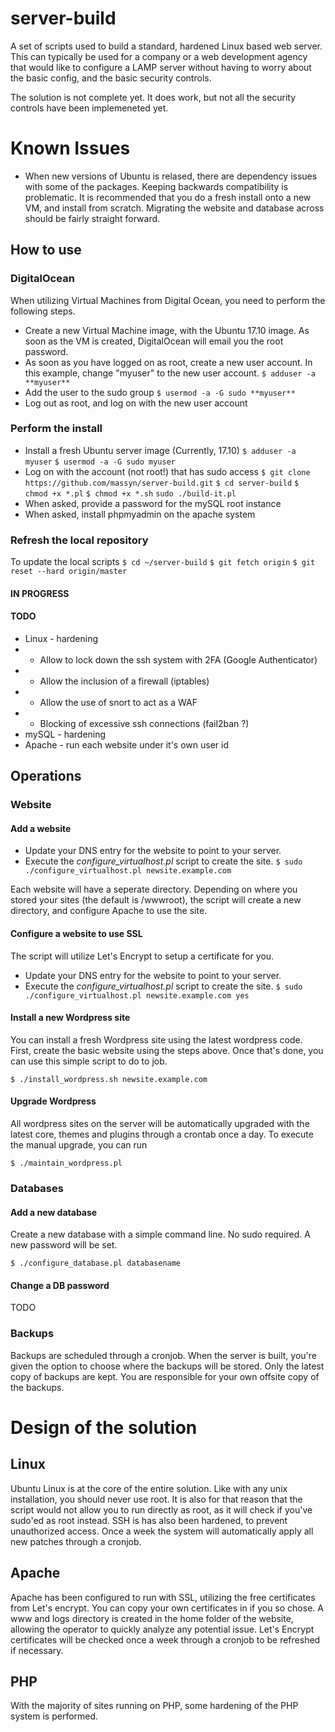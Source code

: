 # server-build

A set of scripts used to build a standard, hardened Linux based web server.  This can typically be used for a company or a web development agency that would like to configure a LAMP server without having to worry about the basic config, and the basic security controls.

The solution is not complete yet.  It does work, but not all the security controls have been implemeneted yet.

# Known Issues
* When new versions of Ubuntu is relased, there are dependency issues with some of the packages.  Keeping backwards compatibility is problematic.  It is recommended that you do a fresh install onto a new VM, and install from scratch.  Migrating the website and database across should be fairly straight forward.

## How to use
### DigitalOcean
When utilizing Virtual Machines from Digital Ocean, you need to perform the following steps.
* Create a new Virtual Machine image, with the Ubuntu 17.10 image.  As soon as the VM is created, DigitalOcean will email you the root password.
* As soon as you have logged on as root, create a new user account.  In this example, change "myuser" to the new user account.
`$ adduser -a **myuser**`
* Add the user to the sudo group
`$ usermod -a -G sudo **myuser**`
* Log out as root, and log on with the new user account

### Perform the install
* Install a fresh Ubuntu server image (Currently, 17.10)
`$ adduser -a myuser`
`$ usermod -a -G sudo myuser`
* Log on with the account (not root!) that has sudo access
`$ git clone https://github.com/massyn/server-build.git`
`$ cd server-build`
`$ chmod +x *.pl`
`$ chmod +x *.sh`
`sudo ./build-it.pl`
* When asked, provide a password for the mySQL root instance
* When asked, install phpmyadmin on the apache system

### Refresh the local repository
To update the local scripts
`$ cd ~/server-build`
`$ git fetch origin`
`$ git reset --hard origin/master`

#### IN PROGRESS

#### TODO
* Linux - hardening
* - Allow to lock down the ssh system with 2FA (Google Authenticator)
* - Allow the inclusion of a firewall (iptables)
* - Allow the use of snort to act as a WAF
* - Blocking of excessive ssh connections (fail2ban ?)
* mySQL - hardening
* Apache - run each website under it's own user id

## Operations
### Website
#### Add a website
* Update your DNS entry for the website to point to your server.
* Execute the *configure_virtualhost.pl* script to create the site.
`$ sudo ./configure_virtualhost.pl newsite.example.com`

Each website will have a seperate directory.  Depending on where you stored your sites (the default is /wwwroot), the script will create a new directory, and configure Apache to use the site.

#### Configure a website to use SSL
The script will utilize Let's Encrypt to setup a certificate for you.

* Update your DNS entry for the website to point to your server.
* Execute the *configure_virtualhost.pl* script to create the site.
`$ sudo ./configure_virtualhost.pl newsite.example.com yes`

#### Install a new Wordpress site
You can install a fresh Wordpress site using the latest wordpress code.  First, create the basic website using the steps above.  Once that's done, you can use this simple script to do to job.

`$ ./install_wordpress.sh newsite.example.com`

#### Upgrade Wordpress
All wordpress sites on the server will be automatically upgraded with the latest core, themes and plugins through a crontab once a day.  To execute the manual upgrade, you can run

`$ ./maintain_wordpress.pl`

### Databases
#### Add a new database
Create a new database with a simple command line.  No sudo required.  A new password will be set.

`$ ./configure_database.pl databasename`

#### Change a DB password
TODO

### Backups
Backups are scheduled through a cronjob.  When the server is built, you're given the option to choose where the backups will be stored.  Only the latest copy of backups are kept.  You are responsible for your own offsite copy of the backups.

# Design of the solution
## Linux
Ubuntu Linux is at the core of the entire solution.  Like with any unix installation, you should never use root.  It is also for that reason that the script would not allow you to run directly as root, as it will check if you've sudo'ed as root instead.
SSH is has also been hardened, to prevent unauthorized access.
Once a week the system will automatically apply all new patches through a cronjob.  
## Apache
Apache has been configured to run with SSL, utilizing the free certificates from Let's encrypt.  You can copy your own certificates in if you so chose.
A www and logs directory is created in the home folder of the website, allowing the operator to quickly analyze any potential issue.
Let's Encrypt certificates will be checked once a week through a cronjob to be refreshed if necessary.
## PHP
With the majority of sites running on PHP, some hardening of the PHP system is performed.
